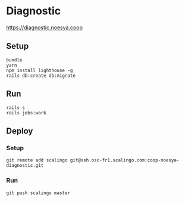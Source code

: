 # Diagnostic

https://diagnostic.noesya.coop

## Setup

```
bundle
yarn
npm install lighthouse -g
rails db:create db:migrate
```

## Run

```
rails s
rails jobs:work
```

## Deploy

### Setup

```
git remote add scalingo git@ssh.osc-fr1.scalingo.com:coop-noesya-diagnostic.git
```

### Run

```
git push scalingo master
```
